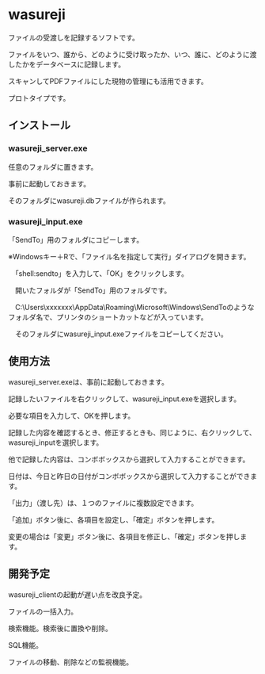 # wasureji

ファイルの受渡しを記録するソフトです。

ファイルをいつ、誰から、どのように受け取ったか、いつ、誰に、どのように渡したかをデータベースに記録します。

スキャンしてPDFファイルにした現物の管理にも活用できます。

プロトタイプです。

## インストール

### wasureji_server.exe

任意のフォルダに置きます。

事前に起動しておきます。

そのフォルダにwasureji.dbファイルが作られます。

### wasureji_input.exe

「SendTo」用のフォルダにコピーします。

※Windowsキー＋Rで、「ファイル名を指定して実行」ダイアログを開きます。

　「shell:sendto」を入力して、「OK」をクリックします。

　開いたフォルダが「SendTo」用のフォルダです。

　C:\Users\xxxxxxx\AppData\Roaming\Microsoft\Windows\SendToのようなフォルダ名で、プリンタのショートカットなどが入っています。

　そのフォルダにwasureji_input.exeファイルをコピーしてください。

## 使用方法

wasureji_server.exeは、事前に起動しておきます。

記録したいファイルを右クリックして、wasureji_input.exeを選択します。

必要な項目を入力して、OKを押します。

記録した内容を確認するとき、修正するときも、同じように、右クリックして、wasureji_inputを選択します。

他で記録した内容は、コンボボックスから選択して入力することができます。

日付は、今日と昨日の日付がコンボボックスから選択して入力することができます。

「出力」（渡し先）は、１つのファイルに複数設定できます。

「追加」ボタン後に、各項目を設定し、「確定」ボタンを押します。

変更の場合は「変更」ボタン後に、各項目を修正し、「確定」ボタンを押します。

## 開発予定

wasureji_clientの起動が遅い点を改良予定。

ファイルの一括入力。

検索機能。検索後に置換や削除。

SQL機能。

ファイルの移動、削除などの監視機能。

